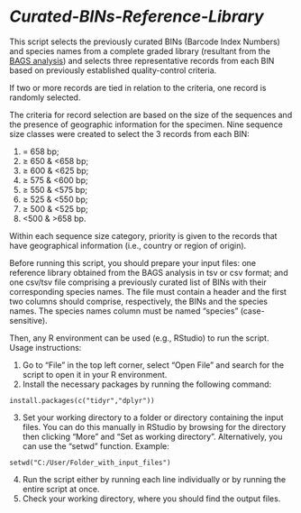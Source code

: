# *Curated-BINs-Reference-Library*

This script selects the previously curated BINs (Barcode Index Numbers) and species names from a complete graded library (resultant from the [BAGS analysis](https://github.com/tadeu95/BAGS)) 
and selects three representative records from each BIN based on previously established quality-control criteria. 

If two or more records are tied in relation to the criteria, one record is randomly selected. 

The criteria for record selection are based on the size of the sequences and the presence of geographic information for the specimen. 
Nine sequence size classes were created to select the 3 records from each BIN: 
1. = 658 bp; 
2. ≥ 650 & <658 bp; 
3. ≥ 600 & <625 bp; 
4. ≥ 575 & <600 bp; 
5. ≥ 550 & <575 bp;
6.  ≥ 525 & <550 bp; 
7.  ≥ 500 & <525 bp; 
8.  <500 & >658 bp.  

Within each sequence size category, priority is given to the records that have geographical information (i.e., country or region of origin).

Before running this script, you should prepare your input files: one reference library obtained from the BAGS analysis in tsv or csv format; 
and one csv/tsv file comprising a previously curated list of BINs with their corresponding species names. The file must contain a header and the first two columns should comprise, respectively, the BINs and the species names. 
The species names column must be named “species” (case-sensitive).

Then, any R environment can be used (e.g., RStudio) to run the script. Usage instructions:
1.	Go to “File” in the top left corner, select “Open File” and search for the script to open it in your R environment.
2.	Install the necessary packages by running the following command: 
```
install.packages(c("tidyr","dplyr"))
```
3.	Set your working directory to a folder or directory containing the input files. You can do this manually in RStudio by browsing for the directory then clicking “More” and “Set as working directory”. Alternatively, you can use the “setwd” function. Example:
```
setwd("C:/User/Folder_with_input_files")
```
4.	Run the script either by running each line individually or by running the entire script at once.
5.	Check your working directory, where you should find the output files.


